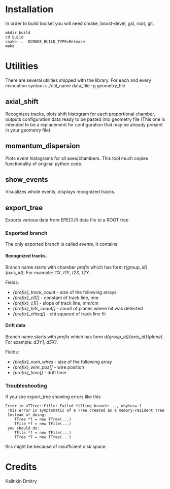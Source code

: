 Installation
============

In order to build toolset you will need cmake, boost-devel, gsl, root, git.

    mkdir build
    cd build
    cmake .. -DCMAKE_BUILD_TYPE=Release
    make


Utilities
=========

There are several utilities shipped with the library. For each and every invocation syntax is ./util_name data_file -g geometry_file

axial_shift
-----------

Recognizes tracks, plots shift histogram for each proportional chamber, outputs configuration data ready to be pasted into geometry file (This one is intended to be a replacement for configuration that may be already present in your geometry file).

momentum_dispersion
-------------------

Plots event histograms for all axes/chambers. This tool much copies functionality of original python code.

show_events
-----------

Visualizes whole events, displays recognized tracks.

export_tree
-----------

Exports various data from EPECUR data file to a ROOT tree.

### Exported branch

The only exported branch is called *events*. It contains:

#### Recognized tracks.

Branch name starts with chamber *prefix* which has form *t{group_id}{axis_id}*. For example: *t1X*, *t1Y*, *t2X*, *t2Y*.

Fields:

* *{prefix}\_track\_count* - size of the following arrays
* *{prefix}\_c0[]* - constant of track line, mm
* *{prefix}\_c1[]* - slope of track line, mm/cm
* *{prefix}\_hits\_count[]* - count of planes where hit was detected
* *{prefix}\_chisq[]* - chi squared of track line fit

#### Drift data

Branch name starts with *prefix* which has form *d{group_id}{axis_id}{plane}*. For example: *d3Y1*, *d5X1*.

Fields:

* *{prefix}\_num_wires* - size of the following array
* *{prefix}\_wire_pos[]* - wire position
* *{prefix}\_time[]* - drift time

### Troubleshooting

If you see export_tree showing errors like this

    Error in <TTree::Fill>: Failed filling branch:..., nbytes=-1
     This error is symptomatic of a Tree created as a memory-resident Tree
     Instead of doing:
        TTree *T = new TTree(...)
        TFile *f = new TFile(...)
     you should do:
        TFile *f = new TFile(...)
        TTree *T = new TTree(...)

this might be because of insufficient disk space.

Credits
=======

Kalinkin Dmitry
